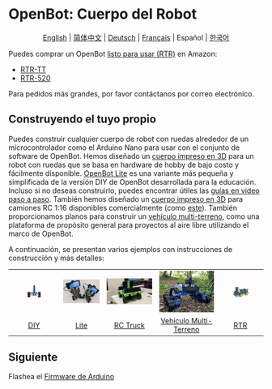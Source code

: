 # OpenBot: Cuerpo del Robot

<p align="center">
  <a href="README.md">English</a> |
  <a href="README.zh-CN.md">简体中文</a> |
  <a href="README.de-DE.md">Deutsch</a> |
  <a href="README.fr-FR.md">Français</a> |
  <span>Español</span> |
  <a href="README.ko-KR.md">한국어</a>
</p>

Puedes comprar un OpenBot [listo para usar (RTR)](rtr) en Amazon:
- [RTR-TT](https://buy.openbot.org/rtr-tt)
- [RTR-520](https://buy.openbot.org/rtr-520)

Para pedidos más grandes, por favor contáctanos por correo electrónico.

## Construyendo el tuyo propio

Puedes construir cualquier cuerpo de robot con ruedas alrededor de un microcontrolador como el Arduino Nano para usar con el conjunto de software de OpenBot. Hemos diseñado un [cuerpo impreso en 3D](diy) para un robot con ruedas que se basa en hardware de hobby de bajo costo y fácilmente disponible. [OpenBot Lite](lite) es una variante más pequeña y simplificada de la versión DIY de OpenBot desarrollada para la educación. Incluso si no deseas construirlo, puedes encontrar útiles las [guías en video paso a paso](lite/#step-by-step-video-guides). También hemos diseñado un [cuerpo impreso en 3D](rc_truck) para camiones RC 1:16 disponibles comercialmente (como [este](https://www.amazon.de/dp/B00M3J7DJW)). También proporcionamos planos para construir un [vehículo multi-terreno](mtv), como una plataforma de propósito general para proyectos al aire libre utilizando el marco de OpenBot.

A continuación, se presentan varios ejemplos con instrucciones de construcción y más detalles:

<table style="width:100%;border:none;text-align:center">
  <tr>
  <td>  <a href="diy">
    <img  alt="DIY" src="../docs/images/assembly.gif" />
  </a>
  </td>
  <td>
  <a href="lite">
    <img alt="Lite" src="../docs/images/openbot_lite.jpg" />
  </a>
  </td>
  <td>
  <a href="rc_truck">
    <img  alt="RC Truck" src="../docs/images/add_covers_2.JPG" />
  </a>
  </td>
  <td>
  <a href="mtv">
    <img alt="Multi-Terrain Vehicle" src="../docs/images/MTV/MTV.jpg" />
  </a>
  </td>
  <td>
  <a href="rtr">
    <img alt="RTR" src="../docs/images/rtr_tt_assembly.gif" />
  </a>
  </td>
  </tr>
  <tr>
    <td><a href="diy"> DIY </a></td>
    <td><a href="lite"> Lite </a></td>
    <td><a href="rc_truck"> RC Truck </a></td>
    <td><a href="mtv"> Vehículo Multi-Terreno </a></td>
    <td><a href="rtr"> RTR </a></td>
  </tr>
</table>

## Siguiente

Flashea el [Firmware de Arduino](../firmware/README.es-ES.md)